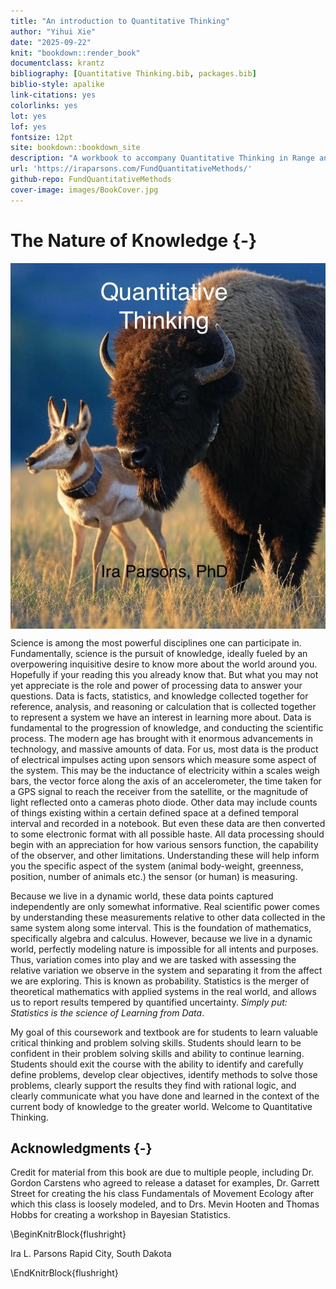 ```yaml
---
title: "An introduction to Quantitative Thinking"
author: "Yihui Xie"
date: "2025-09-22"
knit: "bookdown::render_book"
documentclass: krantz
bibliography: [Quantitative Thinking.bib, packages.bib]
biblio-style: apalike
link-citations: yes
colorlinks: yes
lot: yes
lof: yes
fontsize: 12pt
site: bookdown::bookdown_site
description: "A workbook to accompany Quantitative Thinking in Range and Animal Sciences."
url: 'https://iraparsons.com/FundQuantitativeMethods/'
github-repo: FundQuantitativeMethods
cover-image: images/BookCover.jpg
---
```




# The Nature of Knowledge {-}

<a href="https://www.crcpress.com/product/isbn/9781138700109" target="_blank"><img src="images/BookCover.jpg" style="display: block; margin: auto;" /></a>

Science is among the most powerful disciplines one can participate in. Fundamentally, science is the pursuit of knowledge, ideally fueled by an overpowering inquisitive desire to know more about the world around you. Hopefully if your reading this you already know that. But what you may not yet appreciate is the role and power of processing data to answer your questions. Data is facts, statistics, and knowledge collected together for reference, analysis, and reasoning or calculation that is collected together to represent a system we have an interest in learning more about. Data is fundamental to the progression of knowledge, and conducting the scientific process. The modern age has brought with it enormous advancements in technology, and massive amounts of data. For us, most data is the product of electrical impulses acting upon sensors which measure some aspect of the system. This may be the inductance of electricity within a scales weigh bars, the vector force along the axis of an accelerometer, the time taken for a GPS signal to reach the receiver from the satellite, or the magnitude of light reflected onto a cameras photo diode. Other data may include counts of things existing within a certain defined space at a defined temporal interval and recorded in a notebook. But even these data are then converted to some electronic format with all possible haste. All data processing should begin with an appreciation for how various sensors function, the capability of the observer, and other limitations. Understanding these will help inform you the specific aspect of the system (animal body-weight, greenness, position, number of animals etc.) the sensor (or human) is measuring. 

Because we live in a dynamic world, these data points captured independently are only somewhat informative. Real scientific power comes by understanding these measurements relative to other data collected in the same system along some interval. This is the foundation of mathematics, specifically algebra and calculus. However, because we live in a dynamic world, perfectly modeling nature is impossible for all intents and purposes. Thus, variation comes into play and we are tasked with assessing the relative variation we observe in the system and separating it from the affect we are exploring. This is known as probability. Statistics is the merger of theoretical mathematics with applied systems in the real world, and allows us to report results tempered by quantified uncertainty. *Simply put: Statistics is the science of Learning from Data*.


My goal of this coursework and textbook are for students to learn valuable critical thinking and problem solving skills. Students should learn to be confident in their problem solving skills and ability to continue learning. Students should exit the course with the ability to identify and carefully define problems, develop clear objectives, identify methods to solve those problems, clearly support the results they find with rational logic, and clearly communicate what you have done and learned in the context of the current body of knowledge to the greater world. Welcome to Quantitative Thinking.
## Acknowledgments {-}

Credit for material from this book are due to multiple people, including Dr. Gordon Carstens who agreed to release a dataset for examples, Dr. Garrett Street for creating the his class Fundamentals of Movement Ecology after which this class is loosely modeled, and to Drs. Mevin Hooten and Thomas Hobbs for creating a workshop in Bayesian Statistics. 

\BeginKnitrBlock{flushright}<p class="flushright">Ira L. Parsons
Rapid City, South Dakota</p>\EndKnitrBlock{flushright}
